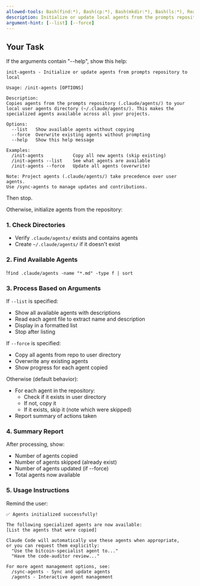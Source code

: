 ```yaml
---
allowed-tools: Bash(find:*), Bash(cp:*), Bash(mkdir:*), Bash(ls:*), Read, Write
description: Initialize or update local agents from the prompts repository
argument-hint: [--list] [--force]
---
```


## Your Task

If the arguments contain "--help", show this help:

```
init-agents - Initialize or update agents from prompts repository to local

Usage: /init-agents [OPTIONS]

Description:
Copies agents from the prompts repository (.claude/agents/) to your 
local user agents directory (~/.claude/agents/). This makes the
specialized agents available across all your projects.

Options:
  --list   Show available agents without copying
  --force  Overwrite existing agents without prompting
  --help   Show this help message

Examples:
  /init-agents           Copy all new agents (skip existing)
  /init-agents --list    See what agents are available
  /init-agents --force   Update all agents (overwrite)

Note: Project agents (.claude/agents/) take precedence over user agents.
Use /sync-agents to manage updates and contributions.
```

Then stop.

Otherwise, initialize agents from the repository:

### 1. Check Directories
- Verify `.claude/agents/` exists and contains agents
- Create `~/.claude/agents/` if it doesn't exist

### 2. Find Available Agents
!`find .claude/agents -name "*.md" -type f | sort`

### 3. Process Based on Arguments

If `--list` is specified:
- Show all available agents with descriptions
- Read each agent file to extract name and description
- Display in a formatted list
- Stop after listing

If `--force` is specified:
- Copy all agents from repo to user directory
- Overwrite any existing agents
- Show progress for each agent copied

Otherwise (default behavior):
- For each agent in the repository:
  - Check if it exists in user directory
  - If not, copy it
  - If it exists, skip it (note which were skipped)
- Report summary of actions taken

### 4. Summary Report
After processing, show:
- Number of agents copied
- Number of agents skipped (already exist)
- Number of agents updated (if --force)
- Total agents now available

### 5. Usage Instructions
Remind the user:
```
✅ Agents initialized successfully!

The following specialized agents are now available:
[List the agents that were copied]

Claude Code will automatically use these agents when appropriate,
or you can request them explicitly:
  "Use the bitcoin-specialist agent to..."
  "Have the code-auditor review..."

For more agent management options, see:
  /sync-agents - Sync and update agents
  /agents - Interactive agent management
```